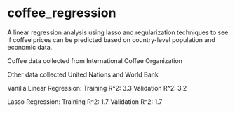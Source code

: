 # coffee_regression

A linear regression analysis using lasso and regularization techniques to see if coffee prices can be predicted based on country-level population and economic data.

Coffee data collected from International Coffee Organization

Other data collected United Nations and World Bank

Vanilla Linear Regression:
	Training R^2: 3.3
	Validation R^2: 3.2

Lasso Regression:
	Training R^2: 1.7
	Validation R^2: 1.7
